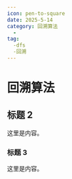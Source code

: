 ```yaml
---
icon: pen-to-square
date: 2025-5-14
category: 回溯算法
  - 
tag:
  -dfs
  -回溯
---
```


# 回溯算法

## 标题 2

这里是内容。

### 标题 3

这里是内容。
